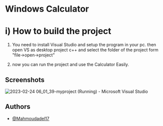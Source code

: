 # Windows Calculator

 # i) How to build the project

 1) You need to install Visual Studio and setup the program in your    pc. then open VS as desktop project c++ and select the folder of the project form "file->open->project"

 2) now you can run the project and use the Calculator Easily.


## Screenshots

![2023-02-24 06_01_39-myproject (Running) - Microsoft Visual Studio](https://user-images.githubusercontent.com/100792508/221091627-65b4d38d-54e6-4d58-bff6-38c5f9b32735.png)

## Authors

- [@Mahmoudadel17](https://www.github.com/Mahmoudadel17)

